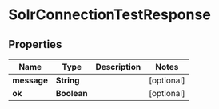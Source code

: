 # SolrConnectionTestResponse

## Properties
Name | Type | Description | Notes
------------ | ------------- | ------------- | -------------
**message** | **String** |  |  [optional]
**ok** | **Boolean** |  |  [optional]
